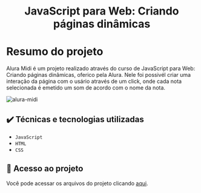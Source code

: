 <h1 align="center"> JavaScript para Web: Criando páginas dinâmicas </h1>





# Resumo do projeto
Alura Midi é um projeto realizado através do curso de JavaScript para Web: Criando páginas dinâmicas, oferico pela Alura. 
Nele foi possivél criar uma interação da página com o usário através de um click, onde cada nota selecionada é emetido um som de acordo com o nome da nota.

![alura-midi](https://github.com/sabrinabuenof/javascript-web/assets/127441722/d5c93391-1653-4dd0-8065-d1183a5fd62b)

## ✔️ Técnicas e tecnologias utilizadas

- ``JavaScript``
- ``HTML``
- ``CSS``

## 📁 Acesso ao projeto
Você pode acessar os arquivos do projeto clicando [aqui](https://sabrinabuenof.github.io/javascript-web/).










 

